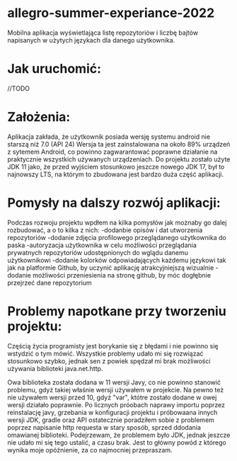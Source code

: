 # allegro-summer-experiance-2022
Mobilna aplikacja wyświetlająca listę repozytoriów i liczbę bajtów napisanych w użytych językach dla danego użytkownika.

# Jak uruchomić:

//TODO 

# Założenia:

Aplikacja zakłada, że użytkownik posiada wersję systemu android nie starszą niż 7.0 (API 24)
Wersja ta jest zainstalowana na około 89% urządzeń z sytemem Android, co powinno zagwarantować poprawne działanie na praktycznie wszystkich używanych urządzeniach.
Do projektu zostało użyte JDK 11 jako, że przed wyjściem stosunkowo jeszcze nowego JDK 17, był to najnowszy LTS, na którym to zbudowana jest bardzo duża część aplikacji.


# Pomysły na dalszy rozwój aplikacji: 

Podczas rozwoju projektu wpdłem na kilka pomysłów jak możnaby go dalej rozbudować, a o to kilka z nich:
-dodanbie opisów i dat utworzenia repozytoriów
-dodanie zdjęcia profilowego przeglądanego użytkownika do paska
-autoryzacja użytkownika w celu możliwości przeglądania prywatnych repozytoriów udostępnionych do wglądu danemu użytkownikowi
-dodanie kolorków odpowiadających każdemu językowi tak jak na platformie Github, by uczynić aplikację atrakcyjniejszą wizualnie
-dodanie możliwości przeniesienia na stronę github, by móc dogłębnie przejrzeć dane repozytorium

# Problemy napotkane przy tworzeniu projektu:

Częścią życia programisty jest borykanie się z błędami i nie powinno się wstydzić o tym mówić. Wszystkie problemy udało mi się rozwiązać stosunkowo szybko, jednak sen z powiek spędzał mi brak możliwości używania biblioteki java.net.http.

Owa biblioteka została dodana w 11 wersji Javy, co nie powinno stanowić problemu, gdyż takiej właśnie wersji używałem w projekcie. Na pewno też nie używałem wersji przed 10, gdyż "var", któtre zostało dodane w owej wersji działało poprawnie. Po licznych próobach naprawy importu poprzez reinstalację javy, grzebania w konfiguracji projektu i próbowaana innych wersji JDK, gradle oraz API ostatecznie poradziłem sobie z problemem poprzez napisanie http requesta w stary sposób, sprzed ddodania omawianej biblioteki. Podejrzewam, że problemem było JDK, jednak jeszcze nie udało mi się tego ustalić, a czasu brak. Jest to główny powód z którego wynika moje opóźnienie, za co najmocniej przepraszam.

